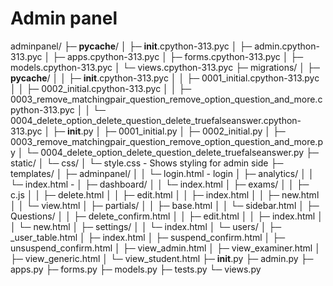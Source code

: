 # Admin panel

adminpanel/
├─ __pycache__/
│  ├─ __init__.cpython-313.pyc
│  ├─ admin.cpython-313.pyc
│  ├─ apps.cpython-313.pyc
│  ├─ forms.cpython-313.pyc
│  ├─ models.cpython-313.pyc
│  └─ views.cpython-313.pyc
├─ migrations/
│  ├─ __pycache__/
│  │  ├─ __init__.cpython-313.pyc
│  │  ├─ 0001_initial.cpython-313.pyc
│  │  ├─ 0002_initial.cpython-313.pyc
│  │  ├─ 0003_remove_matchingpair_question_remove_option_question_and_more.cpython-313.pyc
│  │  └─ 0004_delete_option_delete_question_delete_truefalseanswer.cpython-313.pyc
│  ├─ __init__.py
│  ├─ 0001_initial.py
│  ├─ 0002_initial.py
│  ├─ 0003_remove_matchingpair_question_remove_option_question_and_more.py
│  └─ 0004_delete_option_delete_question_delete_truefalseanswer.py
├─ static/
│  └─ css/
│     └─ style.css - Shows styling for admin side
├─ templates/
│  ├─ adminpanel/
│  │  └─ login.html - login
│  ├─ analytics/
│  │  └─ index.html - 
│  ├─ dashboard/
│  │  └─ index.html
│  ├─ exams/
│  │  ├─ c.js
│  │  ├─ delete.html
│  │  ├─ edit.html
│  │  ├─ index.html
│  │  ├─ new.html
│  │  └─ view.html
│  ├─ partials/
│  │  ├─ base.html
│  │  └─ sidebar.html
│  ├─ Questions/
│  │  ├─ delete_confirm.html
│  │  ├─ edit.html
│  │  ├─ index.html
│  │  └─ new.html
│  ├─ settings/
│  │  └─ index.html
│  └─ users/
│     ├─ _user_table.html
│     ├─ index.html
│     ├─ suspend_confirm.html
│     ├─ unsuspend_confirm.html
│     ├─ view_admin.html
│     ├─ view_examiner.html
│     ├─ view_generic.html
│     └─ view_student.html
├─ __init__.py
├─ admin.py
├─ apps.py
├─ forms.py
├─ models.py
├─ tests.py
└─ views.py

